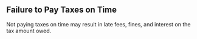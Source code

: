 ## Failure to Pay Taxes on Time

Not paying taxes on time may result in late fees, fines, and interest on the tax amount owed.
